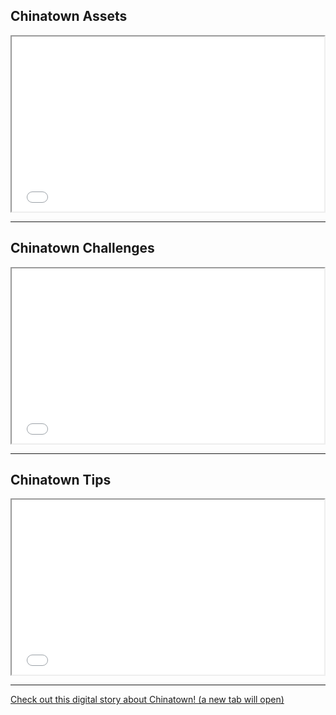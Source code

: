 ## Chinatown Assets

<iframe src='//player.vimeo.com/video/112287206?title=0&amp;byline=0&amp;portrait=0&amp;autoplay=1' width='500' height='280' allowfullscreen></iframe>

___

## Chinatown Challenges

<iframe src='//player.vimeo.com/video/112287208?title=0&amp;byline=0&amp;portrait=0&amp;autoplay=1' width='500' height='280' allowfullscreen></iframe>

___

## Chinatown Tips

<iframe src='//player.vimeo.com/video/112287210?title=0&amp;byline=0&amp;portrait=0&amp;autoplay=1' width='500' height='280' allowfullscreen></iframe>

___

<div class='resource-external'>
  <a href='http://prezi.com/23iwqpqmmnm6/untitled-prezi/?kw=view-23iwqpqmmnm6&rc=ref-37310803' target='_blank'>Check out this digital story about Chinatown! (a new tab will open)</a>
</div>
